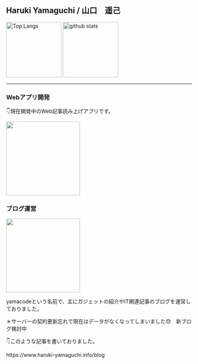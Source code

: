 <h2>Haruki Yamaguchi / 山口　遥己</h2>

<p align="left"> 
  <img alt="Top Langs" height="150px" src="https://github-readme-stats.vercel.app/api/top-langs/?username=8maguchi8ruki&layout=compact&show_icons=true&theme=onedark" />
  <img alt="github stats" height="150px" src="https://github-readme-stats.vercel.app/api?username=8maguchi8ruki&theme=onedark&show_icons=ture" />
</p>

<hr> 

<h3>Webアプリ開発</h3>
<p>👇現在開発中のWeb記事読み上げアプリです。</p>
<div>
 <a href="https://www.feed-listener.com"">
  <img src="https://www.feed-listener.com/static/img/title.png" style="width:200px;　border:2px solid #ccc;">
 </a>
</div>

                                                                                                          
<h3>ブログ運営</h3>                                                                                            
 <img src="https://www.feed-listener.com/static/img/yamacode.png" style="width:200px;">
                                                                                                           
<p>yamacodeという名前で、主にガジェットの紹介やIT関連記事のブログを運営しておりました。</p>
<p>＊サーバーの契約更新忘れで現在はデータがなくなってしまいました😓　新ブログ検討中</p>
                                                                                      
<p>👇このような記事を書いておりました。</p> 
 https://www.haruki-yamaguchi.info/blog
                                                                                       
                                                                                       
<!-- 
[![trophy](https://github-profile-trophy.vercel.app/?username=8maguchi8ruki&theme=onedark&column=7
)](https://github.com/ryo-ma/github-profile-trophy) -->





